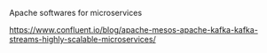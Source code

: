 Apache softwares for microservices

https://www.confluent.io/blog/apache-mesos-apache-kafka-kafka-streams-highly-scalable-microservices/
